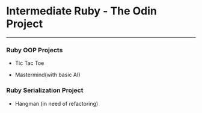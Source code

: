 # Intermediate Ruby - The Odin Project
---
### Ruby OOP Projects

- Tic Tac Toe

- Mastermind(with basic AI)

### Ruby Serialization Project

- Hangman (in need of refactoring)

